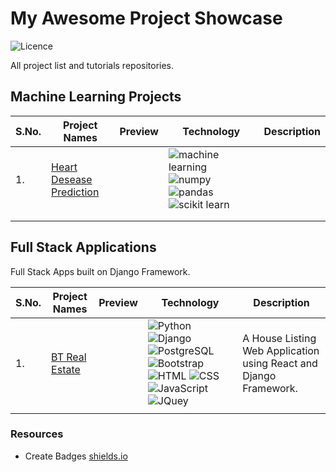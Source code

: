 # My Awesome Project Showcase
![Licence](https://img.shields.io/github/license/dev-mdirfan/My-Awesome-Project-Showcase?style=plastic)

All project list and tutorials repositories.

## Machine Learning Projects

|S.No.|Project Names|Preview|Technology|Description|
|---|---|---|---|---|
|1. |[Heart Desease Prediction](https://github.com/dev-mdirfan/heart-disease-prediction.git)||![machine learning](https://img.shields.io/badge/-Machine%20Learning-blueviolet) ![numpy](https://img.shields.io/badge/-Numpy-blueviolet) ![pandas](https://img.shields.io/badge/-Pandas-blueviolet) ![scikit learn](https://img.shields.io/badge/-Scikit%20Learn-blueviolet)||
||||||
||||||

## Full Stack Applications

Full Stack Apps built on Django Framework.

|S.No.|Project Names|Preview|Technology|Description|
|---|---|---|---|---|
|1. |[BT Real Estate](https://github.com/dev-mdirfan/BT-Real-Estate)||![Python](https://img.shields.io/badge/Python-v3.11.3-blue?logo=python&logoColor=yellow) ![Django](https://img.shields.io/badge/Django-v4.2.1-blue?logo=django&logoColor=green) ![PostgreSQL](https://img.shields.io/badge/PostgreSQL-v15.2-blue?logo=postgresql&logoColor=blue&labelColor=white) ![Bootstrap](https://img.shields.io/badge/Bootstrap-v4.1.3-blue?logo=bootstrap&logoColor=purple&labelColor=white) ![HTML](https://img.shields.io/badge/HTML-v5-blue?logo=html5&logoColor=red&labelColor=white) ![CSS](https://img.shields.io/badge/CSS-v3-blue?logo=css3&logoColor=red&labelColor=white) ![JavaScript](https://img.shields.io/badge/JavaScript-v1.5-blue?logo=javascript&logoColor=yellow) ![JQuey](https://img.shields.io/badge/JQuery-v3.3.1-blue?logo=jquery&logoColor=lightblue)|A House Listing Web Application using React and Django Framework.|
||||||


### Resources

- Create Badges [shields.io](https://shields.io/badges)
